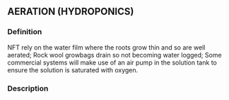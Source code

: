## AERATION (HYDROPONICS)
### Definition
NFT rely on the water film where the roots grow thin and so are well aerated;
Rock wool growbags drain so not becoming water logged;
Some commercial systems will make use of an air pump in the solution tank to ensure the solution is saturated with oxygen.


### Description
